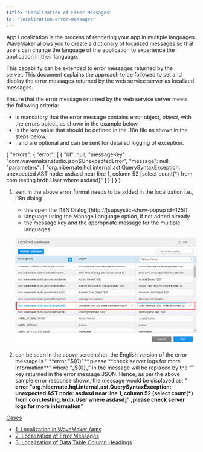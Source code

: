 ```yaml
---
title: "Localization of Error Messages"
id: "localization-error-messages"
---
```


App Localization is the process of rendering your app in multiple languages. WaveMaker allows you to create a dictionary of localized messages so that users can change the language of the application to experience the application in their language.

This capability can be extended to error messages returned by the server. This document explains the approach to be followed to set and display the error messages returned by the web service server as localized messages.

Ensure that the error message returned by the web service server meets the following criteria:

- is mandatory that the error message contains error object, _object_, with the errors object, as shown in the example below.
- is the key value that should be defined in the i18n file as shown in the steps below.
- , and are optional and can be sent for detailed logging of exception.

{
  "errors": {
    "error": \[
      {
        "id": null,
        "messageKey": "com.wavemaker.studio.json$UnexpectedError",
        "message": null,
        "parameters": \[
          "org.hibernate.hql.internal.ast.QuerySyntaxException: unexpected AST node: asdasd near line 1, column 52 \[select count(\*) from com.testing.hrdb.User where   asdasd\]"
        \]
      }
    \]
  }
}

1. sent in the above error format needs to be added in the localization i.e., i18n dialog
    
    - this open the [18N Dialog](http://[supsystic-show-popup id=125])
    - language using the Manage Language option, if not added already
    - the message key and the appropriate message for the multiple languages.
    
    [![](../assets/locale_error_msg.png)](../assets/locale_error_msg.png)
2. can be seen in the above screenshot, the English version of the error message is “ **error "${0}"**,please **check server logs for more information**” where “_${0}_” in the message will be replaced by the “” key returned in the error message JSON. Hence, as per the above sample error response shown, the message would be displayed as: “ **error "org.hibernate.hql.internal.ast.QuerySyntaxException: unexpected AST node: asdasd near line 1, column 52 \[select count(\*) from com.testing.hrdb.User where asdasd\]" ,please check server logs for more information**”

[Cases](/learn/app-development/ui-design/use-cases-ui-design/)

- [1\. Localization in WaveMaker Apps](/learn/how-tos/localization-wavemaker-apps/)
- [2\. Localization of Error Messages](#)
- [3\. Localization of Data Table Column Headings](/learn/how-tos/localization-data-table-column-headings/)
